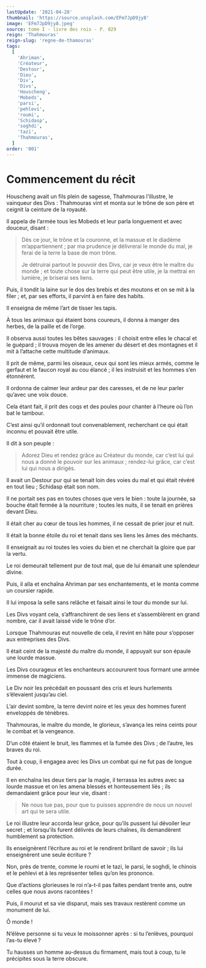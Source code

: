 ```yaml
---
lastUpdate: '2021-04-28'
thumbnail: 'https://source.unsplash.com/EFm7JpD9jy8'
image: 'EFm7JpD9jy8.jpeg'
source: tome I - livre des rois - P. 029
reign: 'Thahmouras'
reign-slug: 'regne-de-thamouras'
tags:
  [
    'Ahriman',
    'Créateur',
    'Destour',
    'Dieu',
    'Div',
    'Divs',
    'Houscheng',
    'Mobeds',
    'parsi',
    'pehlevi',
    'roumi',
    'Schidasp',
    'soghdi',
    'tazi',
    'Thahmouras',
  ]
order: '001'
---
```


# Commencement du récit

Houscheng avait un fils plein de sagesse, Thahmouras l’illustre, le vainqueur des Divs : Thahmouras vint et monta sur le trône de son père et ceignit la ceinture de la royauté.

Il appela de l’armée tous les Mobeds et leur parla longuement et avec douceur, disant :

> Dès ce jour, le trône et la couronne, et la massue et le diadème m’appartiennent ; par ma prudence je délivrerai le monde du mal, je ferai de la terre la base de mon trône.
>
> Je détruirai partout le pouvoir des Divs, car je veux être le maître du monde ; et toute chose sur la terre qui peut être utile, je la mettrai en lumière, je briserai ses liens.

Puis, il tondit la laine sur le dos des brebis et des moutons et on se mit à la filer ; et, par ses efforts, il parvint à en faire des habits.

Il enseigna de même l’art de tisser les tapis.

À tous les animaux qui étaient bons coureurs, il donna à manger des herbes, de la paille et de l’orge.

Il observa aussi toutes les bêtes sauvages : il choisit entre elles le chacal et le guépard ; il trouva moyen de les amener du désert et des montagnes et il mit à l’attache cette multitude d’animaux.

Il prit de même, parmi les oiseaux, ceux qui sont les mieux armés, comme le gerfaut et le faucon royal au cou élancé ; il les instruisit et les hommes s’en étonnèrent.

Il ordonna de calmer leur ardeur par des caresses, et de ne leur parler qu’avec une voix douce.

Cela étant fait, il prit des coqs et des poules pour chanter à l’heure où l’on bat le tambour.

C’est ainsi qu’il ordonnait tout convenablement, recherchant ce qui était inconnu et pouvait être utile.

Il dit à son peuple :

> Adorez Dieu et rendez grâce au Créateur du monde, car c’est lui qui nous a donné le pouvoir sur les animaux ; rendez-lui grâce, car c’est lui qui nous a dirigés.

Il avait un Destour pur qui se tenait loin des voies du mal et qui était révéré en tout lieu ; Schidasp était son nom.

Il ne portait ses pas en toutes choses que vers le bien : toute la journée, sa bouche était fermée à la nourriture ; toutes les nuits, il se tenait en prières devant Dieu.

Il était cher au cœur de tous les hommes, il ne cessait de prier jour et nuit.

Il était la bonne étoile du roi et tenait dans ses liens les âmes des méchants.

Il enseignait au roi toutes les voies du bien et ne cherchait la gloire que par la vertu.

Le roi demeurait tellement pur de tout mal, que de lui émanait une splendeur divine.

Puis, il alla et enchaîna Ahriman par ses enchantements, et le monta comme un coursier rapide.

Il lui imposa la selle sans relâche et faisait ainsi le tour du monde sur lui.

Les Divs voyant cela, s’affranchirent de ses liens et s’assemblèrent en grand nombre, car il avait laissé vide le trône d’or.

Lorsque Thahmouras eut nouvelle de cela, il revint en hâte pour s’opposer aux entreprises des Divs.

Il était ceint de la majesté du maître du monde, il appuyait sur son épaule une lourde massue.

Les Divs courageux et les enchanteurs accoururent tous formant une armée immense de magiciens.

Le Div noir les précédait en poussant des cris et leurs hurlements s’élevaient jusqu’au ciel.

L’air devint sombre, la terre devint noire et les yeux des hommes furent enveloppés de ténèbres.

Thahmouras, le maître du monde, le glorieux, s’avança les reins ceints pour le combat et la vengeance.

D’un côté étaient le bruit, les flammes et la fumée des Divs ; de l’autre, les braves du roi.

Tout à coup, il engagea avec les Divs un combat qui ne fut pas de longue durée.

Il en enchaîna les deux tiers par la magie, il terrassa les autres avec sa lourde massue et on les amena blessés et honteusement liés ; ils demandaient grâce pour leur vie, disant :

> Ne nous tue pas, pour que tu puisses apprendre de nous un nouvel art qui te sera utile.

Le roi illustre leur accorda leur grâce, pour qu’ils pussent lui dévoiler leur secret ; et lorsqu’ils furent délivrés de leurs chaînes, ils demandèrent humblement sa protection.

Ils enseignèrent l’écriture au roi et le rendirent brillant de savoir ; ils lui enseignèrent une seule écriture ?

Non, près de trente, comme le roumi et le tazi, le parsi, le soghdi, le chinois et le pehlevi et à les représenter telles qu’on les prononce.

Que d’actions glorieuses le roi n’a-t-il pas faites pendant trente ans, outre celles que nous avons racontées !

Puis, il mourut et sa vie disparut, mais ses travaux restèrent comme un monument de lui.

Ô monde !

N’élève personne si tu veux le moissonner après : si tu l’enlèves, pourquoi l’as-tu élevé ?

Tu hausses un homme au-dessus du firmament, mais tout à coup, tu le précipites sous la terre obscure.
